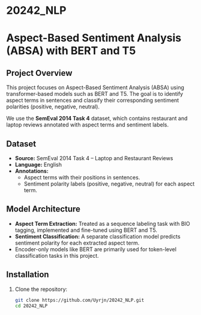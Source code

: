 # 20242_NLP
# Aspect-Based Sentiment Analysis (ABSA) with BERT and T5

## Project Overview

This project focuses on Aspect-Based Sentiment Analysis (ABSA) using transformer-based models such as BERT and T5. The goal is to identify aspect terms in sentences and classify their corresponding sentiment polarities (positive, negative, neutral).

We use the **SemEval 2014 Task 4** dataset, which contains restaurant and laptop reviews annotated with aspect terms and sentiment labels.

## Dataset

- **Source:** SemEval 2014 Task 4 – Laptop and Restaurant Reviews
- **Language:** English
- **Annotations:**
  - Aspect terms with their positions in sentences.
  - Sentiment polarity labels (positive, negative, neutral) for each aspect term.

## Model Architecture

- **Aspect Term Extraction:** Treated as a sequence labeling task with BIO tagging, implemented and fine-tuned using BERT and T5.
- **Sentiment Classification:** A separate classification model predicts sentiment polarity for each extracted aspect term.
- Encoder-only models like BERT are primarily used for token-level classification tasks in this project.

## Installation

1. Clone the repository:
   ```bash
   git clone https://github.com/Uyrjn/20242_NLP.git
   cd 20242_NLP
